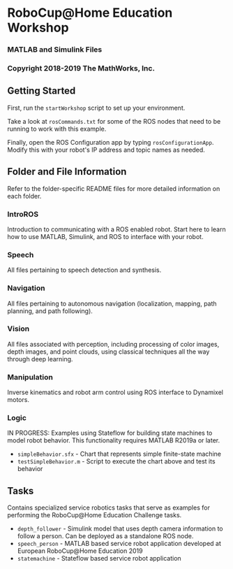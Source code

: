 # RoboCup@Home Education Workshop
### MATLAB and Simulink Files
### Copyright 2018-2019 The MathWorks, Inc.

## Getting Started
First, run the `startWorkshop` script to set up your environment.

Take a look at `rosCommands.txt` for some of the ROS nodes that need to be 
running to work with this example.

Finally, open the ROS Configuration app by typing `rosConfigurationApp`.
Modify this with your robot's IP address and topic names as needed. 

## Folder and File Information
Refer to the folder-specific README files for more detailed information on each folder.

### IntroROS
Introduction to communicating with a ROS enabled robot. 
Start here to learn how to use MATLAB, Simulink, and ROS to interface with your robot.

### Speech
All files pertaining to speech detection and synthesis.

### Navigation
All files pertaining to autonomous navigation 
(localization, mapping, path planning, and path following).

### Vision
All files associated with perception, including processing of color images, 
depth images, and point clouds, using classical techniques all the way through 
deep learning.

### Manipulation
Inverse kinematics and robot arm control using ROS interface to Dynamixel motors.

### Logic
IN PROGRESS: Examples using Stateflow for building state machines to model robot behavior. 
This functionality requires MATLAB R2019a or later.
* `simpleBehavior.sfx` - Chart that represents simple finite-state machine
* `testSimpleBehavior.m` - Script to execute the chart above and test its behavior

## Tasks
Contains specialized service robotics tasks that serve as examples for 
performing the RoboCup@Home Education Challenge tasks.

* `depth_follower` - Simulink model that uses depth camera information to follow a person. Can be deployed as a standalone ROS node.
* `speech_person` - MATLAB based service robot application developed at European RoboCup@Home Education 2019
* `statemachine` - Stateflow based service robot application